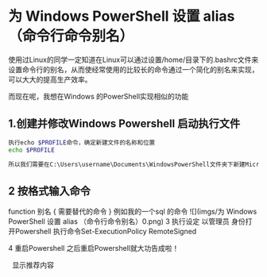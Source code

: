 # 为 Windows PowerShell 设置 alias （命令行命令别名）
使用过Linux的同学一定知道在Linux可以通过设置/home/目录下的.bashrc文件来设置命令行的别名，从而使经常使用的比较长的命令通过一个简化的别名来实现，可以大大的提高生产效率。


而现在呢，我想在Windows 的PowerShell实现相似的功能

## 1.创建并修改Windows Powershell 启动执行文件
```sh
执行echo $PROFILE命令，确定新建文件的名称和位置
echo $PROFILE

所以我们需要在C:\Users\username\Documents\WindowsPowerShell文件夹下新建Microsoft.PowerShell_profile.ps1文件
```

## 2 按格式输入命令
function 别名 { 需要替代的命令 }
例如我的一个sql 的命令
![](imgs/为 Windows PowerShell 设置 alias （命令行命令别名）0.png)
3 执行设定
以管理员 身份打开Powershell 执行命令Set-ExecutionPolicy RemoteSigned

4 重启Powershell
之后重启Powershell就大功告成啦！


 
显示推荐内容

